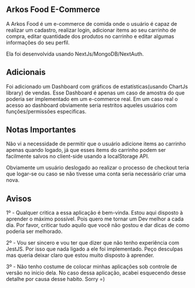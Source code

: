 ## Arkos Food E-Commerce
A Arkos Food é um e-commerce de comida onde o usuário é capaz
de realizar um cadastro, realizar login, adicionar items ao seu carrinho de compra,
editar quantidade dos produtos no carrinho e editar algumas informações do seu perfil.

Ela foi desenvolvida usando NextJs/MongoDB/NextAuth.

## Adicionais

Foi adicionado um Dashboard com gráficos de estatísticas(usando ChartJs library) de vendas.
Esse Dashboard é apenas um caso de amostra do que poderia ser 
implementado em um e-commerce real. Em um caso real o acesso ao dashboard obviamente
seria restritos aqueles usuários com funções/permissões especificas.

## Notas Importantes

Não vi a necessidade de permitir que o usuário adicione items ao
carrinho apenas quando logado, já que esses items do carrinho
podem ser facilmente salvos no client-side usando a localStorage API.

Obviamente um usuário deslogado ao realizar o processo de checkout
teria que logar-se ou caso se não tivesse uma conta seria necessário
criar uma nova.

## Avisos

1º - Qualquer critica a essa aplicação é bem-vinda. Estou aqui disposto à aprender
o máximo possível. Pois quero me tornar um Dev melhor a cada dia.
Por favor, criticar tudo aquilo que você não gostou e dar
dicas de como poderia ser melhorado.

2º - Vou ser sincero e vou ter que dizer que não tenho
experiência com JestJS. Por isso que nada ligado a ele foi implementado.
Peço desculpas mas queria deixar claro que estou muito disposto à aprender.

3º - Não tenho costume de colocar minhas aplicações sob controle de versão
no inicio dela. No caso dessa aplicação, acabei esquecendo desse detalhe por
causa desse habito. Sorry =)